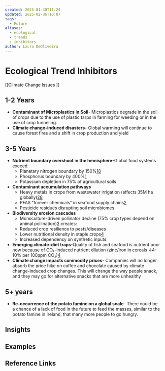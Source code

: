 ```yaml
---
created: 2025-01-30T11:24
updated: 2025-02-06T10:07
tags:
  - Future
aliases:
  - ecological
  - trends
  - inhibitors
author: Laura DeOliveira
---
```

# Ecological Trend Inhibitors

[[Climate Change Issues ]] 


## 1-2 Years
- **Contaminant of Microplastics in Soil**- Microplastics degrade in the soil of crops due to the use of plastic tarps in farming for weeding or in the use of crop tunneling.
- **Climate change-induced disasters**- Global warming will continue to cause forest fires and a shift in crop production and yield
## 3-5 Years
- **Nutrient boundary overshoot in the hemisphere**-Global food systems exceed:
	- Planetary nitrogen boundary by 150%[1](https://eatforum.org/eat-lancet-commission/)[8](https://pmc.ncbi.nlm.nih.gov/articles/PMC8755053/)
	- Phosphorus boundary by 400%[1](https://eatforum.org/eat-lancet-commission/)
	- Potassium depletion in 75% of agricultural soils
- **Contaminant accumulation pathways**
	- Heavy metals in crops from wastewater irrigation (affects 35M ha globally)[2](https://www.niehs.nih.gov/health/topics/nutrition)[8](https://pmc.ncbi.nlm.nih.gov/articles/PMC8755053/)
	- PFAS "forever chemicals" in seafood supply chains[2](https://www.niehs.nih.gov/health/topics/nutrition)
	- Pesticide residues disrupting soil microbiomes
- **Biodiversity erosion cascades**
	- Monoculture-driven pollinator decline (75% crop types depend on animal pollination)[3](https://www.sustainableagriculture.eco/post/navigating-change-challenges-for-current-food-systems-to-embrace-sustainability) creates:
	- Reduced crop resilience to pests/diseases
	- Lower nutritional density in staple crops[4](https://www.frontiersin.org/journals/climate/articles/10.3389/fclim.2022.941842/full)
	- Increased dependency on synthetic inputs
- **Emerging climate-diet traps**-Quality of fish and seafood is nutrient poor now because of CO₂-induced nutrient dilution (zinc/iron in cereals ↓4-10% per 100ppm CO₂)[4](https://www.frontiersin.org/journals/climate/articles/10.3389/fclim.2022.941842/full)
- **Climate change impacts commodity prices-** Companies will no longer absorb the price hike on coffee and chocolate caused by climate change-induced crop changes. This will change the way people snack, and they may go for alternative snacks that are more unhealthy
## 5+ years 
- **Re-occurrence of the potato famine on a global scale**- There could be a chance of a lack of food in the future to feed the masses, similar to the potato famine in Ireland, that many more people to go hungry.



## Insights

## Examples

## Reference Links

